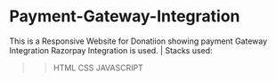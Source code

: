 # Payment-Gateway-Integration

This is a Responsive Website for Donatiion showing payment Gateway Integration
Razorpay Integration is used.
| Stacks used:
>>HTML
>>CSS
>>JAVASCRIPT
